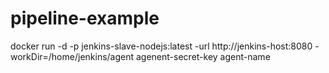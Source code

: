 # pipeline-example

docker run -d -p  jenkins-slave-nodejs:latest -url http://jenkins-host:8080 -workDir=/home/jenkins/agent agenent-secret-key agent-name 